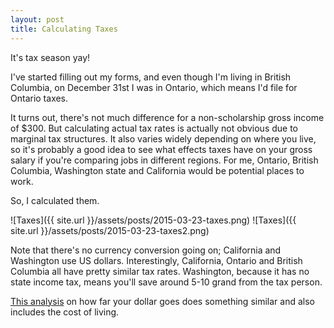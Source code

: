 ```yaml
---
layout: post
title: Calculating Taxes
---
```

It's tax season yay!

I've started filling out my forms, and even though I'm living in British
Columbia, on December 31st I was in Ontario, which means I'd file for Ontario
taxes.

It turns out, there's not much difference for a non-scholarship gross income of
$300. But calculating actual tax rates is actually not obvious due to
marginal tax structures. It also varies widely depending on where you live, so
it's probably a good idea to see what effects taxes have on your gross salary if
you're comparing jobs in different regions. For me, Ontario, British Columbia,
Washington state and California would be potential places to work.

So, I calculated them.

![Taxes]({{ site.url }}/assets/posts/2015-03-23-taxes.png)
![Taxes]({{ site.url }}/assets/posts/2015-03-23-taxes2.png)

Note that there's no currency conversion going on; California and Washington use
US dollars. Interestingly, California, Ontario and British Columbia all have
pretty similar tax rates. Washington, because it has no state income tax, means
you'll save around 5-10 grand from the tax person.

[This analysis](http://tgeonetta.com/cost-of-living-vs-salary-best-cities-for-software-developers-and-engineers/)
on how far your dollar goes does something similar and also includes the cost of
living.
